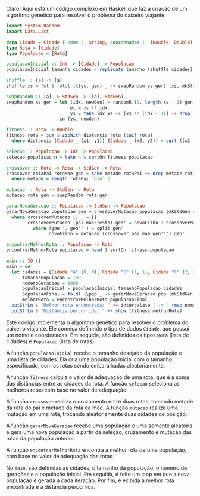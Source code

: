 Claro! Aqui está um código complexo em Haskell que faz a criação de um algoritmo genético para resolver o problema do caixeiro viajante:

```haskell
import System.Random
import Data.List

data Cidade = Cidade { nome :: String, coordenadas :: (Double, Double) }
type Rota = [Cidade]
type Populacao = [Rota]

populacaoInicial :: Int -> [Cidade] -> Populacao
populacaoInicial tamanho cidades = replicate tamanho (shuffle cidades)

shuffle :: [a] -> [a]
shuffle xs = fst $ foldl (\(ys, gen) _ -> swapRandom ys gen) (xs, mkStdGen 42) [1..length xs]

swapRandom :: [a] -> StdGen -> ([a], StdGen)
swapRandom xs gen = let (idx, newGen) = randomR (0, length xs - 1) gen
                        el = xs !! idx
                        ys = take idx xs ++ [xs !! (idx + 1)] ++ drop (idx + 1) xs
                    in (ys, newGen)

fitness :: Rota -> Double
fitness rota = sum $ zipWith distancia rota (tail rota)
  where distancia (Cidade _ (x1, y1)) (Cidade _ (x2, y2)) = sqrt ((x2 - x1) ** 2 + (y2 - y1) ** 2)

selecao :: Populacao -> Int -> Populacao
selecao populacao n = take n $ sortOn fitness populacao

crossover :: Rota -> Rota -> StdGen -> Rota
crossover rotaPai rotaMae gen = take metade rotaPai ++ drop metade rotaMae
  where metade = length rotaPai `div` 2

mutacao :: Rota -> StdGen -> Rota
mutacao rota gen = swapRandom rota gen

gerarNovaGeracao :: Populacao -> StdGen -> Populacao
gerarNovaGeracao populacao gen = crossoverMutacao populacao (mkStdGen $ fst $ randomR (1, 100) gen)
  where crossoverMutacao [] _ = []
        crossoverMutacao (pai:mae:resto) gen' = novoFilho : crossoverMutacao resto gen''
          where (gen'', gen''') = split gen'
                novoFilho = mutacao (crossover pai mae gen''') gen''

encontrarMelhorRota :: Populacao -> Rota
encontrarMelhorRota populacao = head $ sortOn fitness populacao

main :: IO ()
main = do
  let cidades = [Cidade "A" (0, 0), Cidade "B" (1, 1), Cidade "C" (2, 2), Cidade "D" (3, 3), Cidade "E" (4, 4)]
      tamanhoPopulacao = 100
      numeroGeracoes = 1000
      populacaoInicial = populacaoInicial tamanhoPopulacao cidades
      populacaoFinal = foldl (\pop _ -> gerarNovaGeracao pop (mkStdGen 42)) populacaoInicial [1..numeroGeracoes]
      melhorRota = encontrarMelhorRota populacaoFinal
  putStrLn $ "Melhor rota encontrada: " ++ intercalate " -> " (map nome melhorRota)
  putStrLn $ "Distância percorrida: " ++ show (fitness melhorRota)
```

Este código implementa o algoritmo genético para resolver o problema do caixeiro viajante. Ele começa definindo o tipo de dados `Cidade`, que possui um nome e coordenadas. Em seguida, são definidos os tipos `Rota` (lista de cidades) e `Populacao` (lista de rotas).

A função `populacaoInicial` recebe o tamanho desejado da população e uma lista de cidades. Ela cria uma população inicial com o tamanho especificado, com as rotas sendo embaralhadas aleatoriamente.

A função `fitness` calcula o valor de adequação de uma rota, que é a soma das distâncias entre as cidades da rota. A função `selecao` seleciona as melhores rotas com base no valor de adequação.

A função `crossover` realiza o cruzamento entre duas rotas, tomando metade da rota do pai e metade da rota da mãe. A função `mutacao` realiza uma mutação em uma rota, trocando aleatoriamente duas cidades de posição.

A função `gerarNovaGeracao` recebe uma população e uma semente aleatória e gera uma nova população a partir da seleção, cruzamento e mutação das rotas da população anterior.

A função `encontrarMelhorRota` encontra a melhor rota de uma população, com base no valor de adequação das rotas.

No `main`, são definidas as cidades, o tamanho da população, o número de gerações e a população inicial. Em seguida, é feito um loop em que a nova população é gerada a cada iteração. Por fim, é exibida a melhor rota encontrada e a distância percorrida.